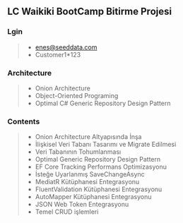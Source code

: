## LC Waikiki BootCamp Bitirme Projesi

### Lgin
> * enes@seeddata.com
> * Customer1*123

### Architecture
> * Onion Architecture
> * Object-Oriented Programing
> * Optimal C# Generic Repository Design Pattern


### Contents
> * Onion Architecture Altyapısında İnşa
> * İlişkisel Veri Tabanı Tasarımı ve Migrate Edilmesi
> * Veri Tabanının Tohumlanması
> * Optimal Generic Repository Design Pattern
> * EF Core Tracking Performans Optimizasyonu
> * İsteğe Uyarlanmış SaveChangeAsync
> * MediatR Kütüphanesi Entegrasyonu
> * FluentValidation Kütüphanesi Entegrasyonu
> * AutoMapper Kütüphanesi Entegrasyonu
> * JSON Web Token Entegrasyonu
> * Temel CRUD işlemleri
